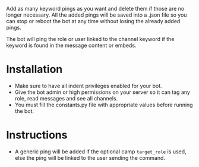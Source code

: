 Add as many keyword pings as you want and delete them if those are no longer necessary. All the added pings will be saved into a .json file so you can stop or reboot the bot at any time without losing the already added pings.

The bot will ping the role or user linked to the channel keyword if the keyword is found in the message content or embeds.

# Installation
- Make sure to have all indent privileges enabled for your bot.
- Give the bot admin or high permissions on your server so it can tag any role, read messages and see all channels.
- You must fill the constants.py file with appropriate values before running the bot.

# Instructions
- A generic ping will be added if the optional camp `target_role` is used, else the ping will be linked to the user sending the command.